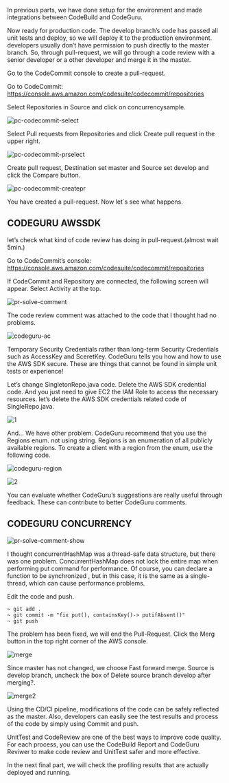 
In previous parts, we have done setup for the environment and made integrations between CodeBuild and CodeGuru. 

Now ready for production code. The develop branch’s code has passed all unit tests and deploy, so we will deploy it to the production environment. developers usually don’t have permission to push directly to the master branch. So, through pull-request, we will go through a code review with a senior developer or a other developer and merge it in the master. 

Go to the CodeCommit console to create a pull-request. 

Go to CodeCommit: https://console.aws.amazon.com/codesuite/codecommit/repositories

Select Repositories in Source and click on concurrencysample.

![pc-codecommit-select](https://user-images.githubusercontent.com/23625821/126028806-1f5af3b0-7d91-409a-809e-96ae632bc720.png)

Select Pull requests from Repositories and click Create pull request in the upper right.

![pc-codecommit-prselect](https://user-images.githubusercontent.com/23625821/126028829-ae7b5dbf-1327-4b33-aef6-4f87ee490d43.png)

Create pull request, Destination set master and Source set develop and click the Compare button.

![pc-codecommit-createpr](https://user-images.githubusercontent.com/23625821/126028860-d70729fc-8d66-4e10-a509-f57952fef6d7.png)


You have created a pull-request. Now let`s see what happens.


## CODEGURU AWSSDK

let’s check what kind of code review has doing in pull-request.(almost wait 5min.)

Go to CodeCommit’s console: https://console.aws.amazon.com/codesuite/codecommit/repositories

If CodeCommit and Repository are connected, the following screen will appear. Select Activity at the top.

![pr-solve-comment](https://user-images.githubusercontent.com/23625821/126028954-b9c01252-bb4b-4a71-8ae6-21ba0fac61ef.png)

The code review comment was attached to the code that I thought had no problems.

![codeguru-ac](https://user-images.githubusercontent.com/23625821/126028984-b1ef5ab3-645d-4c09-9fbc-8559d1e5d7ff.png)

Temporary Security Credentials rather than long-term Security Credentials such as AccessKey and SceretKey. CodeGuru tells you how and how to use the AWS SDK secure. These are things that cannot be found in simple unit tests or experience!

Let’s change SingletonRepo.java code. Delete the AWS SDK credential code. And you just need to give EC2 the IAM Role to access the necessary resources. let’s delete the AWS SDK credentials related code of SingleRepo.java.

![1](https://user-images.githubusercontent.com/23625821/126029060-baebfca0-5f10-4f0e-8ccd-e5871ba37545.png)

And… We have other problem. CodeGuru recommend that you use the Regions enum. not using string. Regions is an enumeration of all publicly available regions. To create a client with a region from the enum, use the following code.

![codeguru-region](https://user-images.githubusercontent.com/23625821/126029080-9cf5bf0c-bd85-477d-8337-f9e78344702c.png)

![2](https://user-images.githubusercontent.com/23625821/126029096-53777cde-6e61-410e-80ab-bc3b07e1481a.png)

You can evaluate whether CodeGuru’s suggestions are really useful through feedback. These can contribute to better CodeGuru comments.


## CODEGURU CONCURRENCY

![pr-solve-comment-show](https://user-images.githubusercontent.com/23625821/126029438-b8f2862a-1f23-4283-aa8d-6508abb234f7.png)


I thought concurrentHashMap was a thread-safe data structure, but there was one problem. ConcurrentHashMap does not lock the entire map when performing put command for performance. Of course, you can declare a function to be synchronized , but in this case, it is the same as a single-thread, which can cause performance problems.


Edit the code and push.

```
~ git add .
~ git commit -m "fix put(), containsKey()-> putifAbsent()"
~ git push
```

The problem has been fixed, we will end the Pull-Request. Click the Merg button in the top right corner of the AWS console.

![merge](https://user-images.githubusercontent.com/23625821/126029446-e25831ef-90d5-4742-b45c-57d5da11f246.png)

Since master has not changed, we choose Fast forward merge. Source is develop branch, uncheck the box of Delete source branch develop after merging?.

![merge2](https://user-images.githubusercontent.com/23625821/126029455-b4422d7e-d199-470e-b521-573ce05808f2.png)


Using the CD/CI pipeline, modifications of the code can be safely reflected as the master. Also, developers can easily see the test results and process of the code by simply using Commit and push.

UnitTest and CodeReview are one of the best ways to improve code quality. For each process, you can use the CodeBuild Report and CodeGuru Reviwer to make code review and UnitTest safer and more effective.

In the next final part, we will check the profiling results that are actually deployed and running. 

